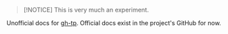 
>[!NOTICE]
> This is very much an experiment.

Unofficial docs for [gh-tp](https://github.com/esacteksab/gh-tp). Official docs exist in the project's GitHub for now.


